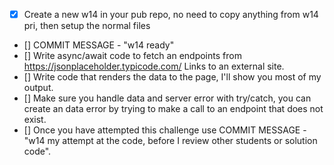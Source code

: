- [x] Create a new w14 in your pub repo, no need to copy anything from w14 pri, then setup the normal files
- [] COMMIT MESSAGE - "w14 ready"
- [] Write async/await code to fetch an endpoints from https://jsonplaceholder.typicode.com/ Links to an external site.
- [] Write code that renders the data to the page, I'll show you most of my output. 
- [] Make sure you handle data and server error with try/catch, you can create an data error by trying to make a call to an endpoint that does not exist. 
- [] Once you have attempted this challenge use COMMIT MESSAGE - "w14 my attempt at the code, before I review other students or solution code".

